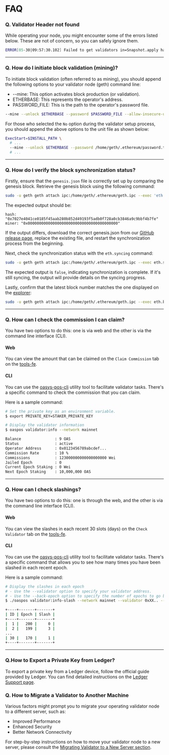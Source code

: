 # FAQ

### Q. Validator Header not found
While operating your node, you might encounter some of the errors listed below. These are not of concern, so you can safely ignore them.
```sh
ERROR[05-30|09:57:30.102] Failed to get validators in=Snapshot.apply hash=d069bc..ef6390 number=97920 err="header for hash not found"
```
---
### Q. How do I initiate block validation (mining)?
To initiate block validation (often referred to as mining), you should append the following options to your validator node (geth) command line:

- --mine: This option activates block production (or validation).
- ETHERBASE: This represents the operator's address.
- PASSWORD_FILE: This is the path to the operator's password file.
```sh
--mine --unlock $ETHERBASE --password $PASSWORD_FILE --allow-insecure-unlock
```
For those who selected the `No` option during the validator setup process, you should append the above options to the unit file as shown below:
```sh
ExecStart=$INSTALL_PATH \
  # ...
  --mine --unlock $ETHERBASE --password /home/geth/.ethereum/password.txt --allow-insecure-unlock
  # ...
```

---
### Q. How do I verify the block synchronization status?
Firstly, ensure that the `genesis.json` file is correctly set up by comparing the genesis block. Retrieve the genesis block using the following command:
```sh
sudo -u geth geth attach ipc:/home/geth/.ethereum/geth.ipc --exec 'eth.getBlockByNumber("0x0")'
```
The expected output should be:
```
hash: "0x7027e4041ce0185f45aab280b852d49193f5adb0f728a0cb3846a9c9bbf4b7fe"
miner: "0x0000000000000000000000000000000000000000"
```
If the output differs, download the correct genesis.json from our [GitHub release page](https://github.com/oasysgames/oasys-validator/releases), replace the existing file, and restart the synchronization process from the beginning.

Next, check the synchronization status with the `eth.syncing` command:
```sh
sudo -u geth geth attach ipc:/home/geth/.ethereum/geth.ipc --exec eth.syncing
```
The expected output is `false`, indicating synchronization is complete. If it's still syncing, the output will provide details on the syncing progress.

Lastly, confirm that the latest block number matches the one displayed on the [explorer](https://explorer.oasys.games/):
```sh
sudo -u geth geth attach ipc:/home/geth/.ethereum/geth.ipc --exec eth.blockNumber
```
---
### Q. How can I check the commission I can claim?
You have two options to do this: one is via web and the other is via the command line interface (CLI).

#### Web
You can view the amount that can be claimed on the `Claim Commission` tab on the [tools-fe](https://tools-fe.oasys.games/claim-commissions).

#### CLI
You can use the [oasys-pos-cli](https://github.com/oasysgames/oasys-pos-cli) utility tool to facilitate validator tasks. There's a specific command to check the commission that you can claim.

Here is a sample command:
```sh
# Set the private key as an environment variable.
$ export PRIVATE_KEY=STAKER_PRIVATE_KEY

# Display the validator information
$ oaspos validator:info --network mainnet

Balance               : 9 OAS
Status                : active
Operator Address      : 0x0123456789abcdef...
Commission Rate       : 10 %
Commissions           : 123000000000000000000 Wei
Jailed Epoch          : 0
Current Epoch Staking : 0 Wei
Next Epoch Staking    : 10,000,000 OAS
```

---
### Q. How can I check slashings?
You have two options to do this: one is through the web, and the other is via the command line interface (CLI).

#### Web
You can view the slashes in each recent 30 slots (days) on the `Check Validator` tab on the [tools-fe](https://tools-fe.oasys.games/check-validator).

#### CLI
You can use the [oasys-pos-cli](https://github.com/oasysgames/oasys-pos-cli) utility tool to facilitate validator tasks. There's a specific command that allows you to see how many times you have been slashed in each recent epoch.

Here is a sample command:

```sh
# Display the slashes in each epoch
# - Use the --validator option to specify your validator address.
# - Use the --back-epoch option to specify the number of epochs to go back in order to start listing the slashes. 
$ ./oaspos validator:info-slash --network mainnet --validator 0xXX.. --back-epoch 30  

+----+-------+-------+
| ID | Epoch | Slash |
+----+-------+-------+
|  1 |   200 |     0 |
|  2 |   199 |     3 |
...
| 30 |   170 |     1 |
+----+-------+-------+
```

---
### Q.How to Export a Private Key from Ledger?
To export a private key from a Ledger device, follow the official guide provided by Ledger. You can find detailed instructions on the [Ledger Support page](https://support.ledger.com/hc/en-us/articles/4404388633489-Export-your-accounts?docs=true).

### Q. How to Migrate a Validator to Another Machine
Various factors might prompt you to migrate your operating validator node to a different server, such as:
- Improved Performance
- Enhanced Security
- Better Network Connectivity

For step-by-step instructions on how to move your validator node to a new server, please consult the [Migrating Validator to a New Server section](/docs/hub-validator/operate-validator/upgrade-migrate#migrating-validator-to-a-new-server).
